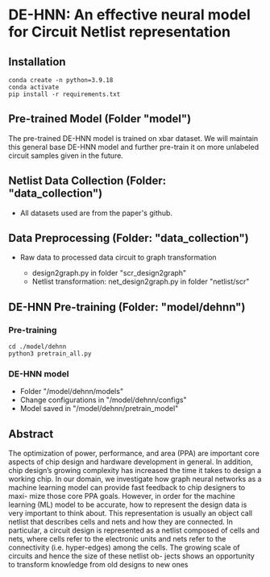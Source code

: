 # DE-HNN: An effective neural model for Circuit Netlist representation

## Installation
```
conda create -n python=3.9.18
conda activate
pip install -r requirements.txt
```

## Pre-trained Model (Folder "model")
The pre-trained DE-HNN model is trained on xbar dataset. We will maintain this general base DE-HNN model and further pre-train it on more unlabeled circuit samples given in the future.

 
## Netlist Data Collection (Folder: "data_collection")

* All datasets used are from the paper's github.
    


## Data Preprocessing (Folder: "data_collection")

* Raw data to processed data circuit to graph transformation
  
  - design2graph.py in folder "scr_design2graph"
  - Netlist transformation: net_design2graph.py in folder "netlist/scr"

    


## DE-HNN Pre-training (Folder: "model/dehnn")

### Pre-training 
```
cd ./model/dehnn
python3 pretrain_all.py
```
 
### DE-HNN model
- Folder "/model/dehnn/models"
- Change configurations in "/model/dehnn/configs"
- Model saved in "/model/dehnn/pretrain_model"






## Abstract

The optimization of power, performance, and area (PPA) are important core
aspects of chip design and hardware development in general. In addition,
chip design’s growing complexity has increased the time it takes to design a
working chip. In our domain, we investigate how graph neural networks as a
machine learning model can provide fast feedback to chip designers to maxi-
mize those core PPA goals. However, in order for the machine learning (ML)
model to be accurate, how to represent the design data is very important to
think about. This representation is usually an object call netlist that describes
cells and nets and how they are connected. In particular, a circuit design is
represented as a netlist composed of cells and nets, where cells refer to the
electronic units and nets refer to the connectivity (i.e. hyper-edges) among
the cells. The growing scale of circuits and hence the size of these netlist ob-
jects shows an opportunity to transform knowledge from old designs to new
ones
